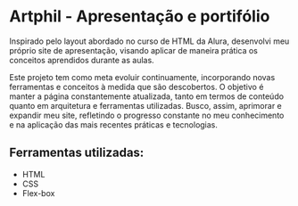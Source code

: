 # Artphil - Apresentação e portifólio
Inspirado pelo layout abordado no curso de HTML da Alura, desenvolvi meu próprio site de apresentação, visando aplicar de maneira prática os conceitos aprendidos durante as aulas.

Este projeto tem como meta evoluir continuamente, incorporando novas ferramentas e conceitos à medida que são descobertos. O objetivo é manter a página constantemente atualizada, tanto em termos de conteúdo quanto em arquitetura e ferramentas utilizadas. Busco, assim, aprimorar e expandir meu site, refletindo o progresso constante no meu conhecimento e na aplicação das mais recentes práticas e tecnologias.

## Ferramentas utilizadas:

* HTML
* CSS
* Flex-box